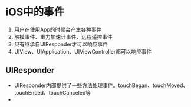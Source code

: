 # iOS中的事件

1. 用户在使用App的时候会产生各种事件
2. 触摸事件、重力加速计事件、远程遥控事件
3. 只有继承自UIResponder才可以响应事件
4. UIView、UIApplication、UIViewController都可以响应事件

## UIResponder

* UIResponder内部提供了一些方法处理事件。touchBegan、touchMoved、touchEnded、touchCanceled等
* 






